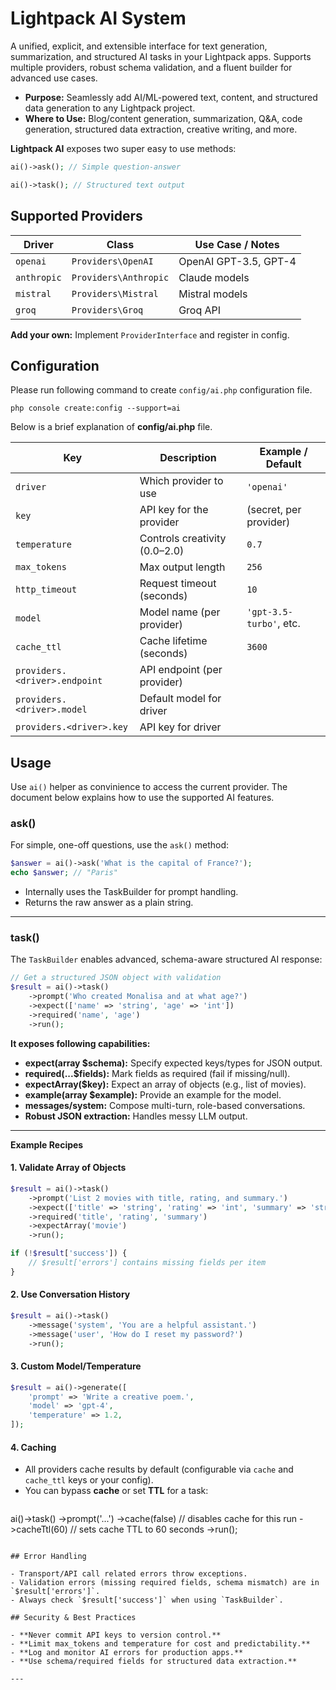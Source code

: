 # Lightpack AI System

A unified, explicit, and extensible interface for text generation, summarization, and structured AI tasks in your Lightpack apps. Supports multiple providers, robust schema validation, and a fluent builder for advanced use cases.

- **Purpose:** Seamlessly add AI/ML-powered text, content, and structured data generation to any Lightpack project.
- **Where to Use:** Blog/content generation, summarization, Q&A, code generation, structured data extraction, creative writing, and more.

**Lightpack AI** exposes two super easy to use methods:

```php
ai()->ask(); // Simple question-answer

ai()->task(); // Structured text output
```

## Supported Providers

| Driver      | Class                        | Use Case / Notes         |
|-------------|------------------------------|--------------------------|
| `openai`    | `Providers\OpenAI`           | OpenAI GPT-3.5, GPT-4    |
| `anthropic` | `Providers\Anthropic`        | Claude models            |
| `mistral`   | `Providers\Mistral`          | Mistral models           |
| `groq`      | `Providers\Groq`             | Groq API                 |

**Add your own:** Implement `ProviderInterface` and register in config.

## Configuration

Please run following command to create `config/ai.php` configuration file.

```cli
php console create:config --support=ai
```

Below is a brief explanation of **config/ai.php** file.

| Key                          | Description                              | Example / Default         |
|------------------------------|------------------------------------------|---------------------------|
| `driver`                     | Which provider to use                    | `'openai'`                |
| `key`                        | API key for the provider                 | (secret, per provider)    |
| `temperature`                | Controls creativity (0.0–2.0)            | `0.7`                     |
| `max_tokens`                 | Max output length                        | `256`                     |
| `http_timeout`               | Request timeout (seconds)                | `10`                      |
| `model`                      | Model name (per provider)                | `'gpt-3.5-turbo'`, etc.   |
| `cache_ttl`                  | Cache lifetime (seconds)                 | `3600`                    |
| `providers.<driver>.endpoint`| API endpoint (per provider)              |                           |
| `providers.<driver>.model`   | Default model for driver                 |                           |
| `providers.<driver>.key`     | API key for driver                       |                           |

## Usage

Use `ai()` helper as convinience to access the current provider. The document below explains how to use the supported AI features.

### ask()

For simple, one-off questions, use the `ask()` method:

```php
$answer = ai()->ask('What is the capital of France?');
echo $answer; // "Paris"
```
- Internally uses the TaskBuilder for prompt handling.
- Returns the raw answer as a plain string.

---


### task()

The `TaskBuilder` enables advanced, schema-aware structured AI response:

```php
// Get a structured JSON object with validation
$result = ai()->task()
    ->prompt('Who created Monalisa and at what age?')
    ->expect(['name' => 'string', 'age' => 'int'])
    ->required('name', 'age')
    ->run();
```

**It exposes following capabilities:**

- **expect(array $schema):** Specify expected keys/types for JSON output.
- **required(...$fields):** Mark fields as required (fail if missing/null).
- **expectArray($key):** Expect an array of objects (e.g., list of movies).
- **example(array $example):** Provide an example for the model.
- **messages/system:** Compose multi-turn, role-based conversations.
- **Robust JSON extraction:** Handles messy LLM output.

---

**Example Recipes**

#### 1. Validate Array of Objects

```php
$result = ai()->task()
    ->prompt('List 2 movies with title, rating, and summary.')
    ->expect(['title' => 'string', 'rating' => 'int', 'summary' => 'string'])
    ->required('title', 'rating', 'summary')
    ->expectArray('movie')
    ->run();

if (!$result['success']) {
    // $result['errors'] contains missing fields per item
}
```

#### 2. Use Conversation History

```php
$result = ai()->task()
    ->message('system', 'You are a helpful assistant.')
    ->message('user', 'How do I reset my password?')
    ->run();
```

#### 3. Custom Model/Temperature

```php
$result = ai()->generate([
    'prompt' => 'Write a creative poem.',
    'model' => 'gpt-4',
    'temperature' => 1.2,
]);
```

#### 4. Caching

- All providers cache results by default (configurable via `cache` and `cache_ttl` keys or your config).
- You can bypass **cache** or set **TTL** for a task:
  ```php
ai()->task()
    ->prompt('...')
    ->cache(false)    // disables cache for this run
    ->cacheTtl(60)    // sets cache TTL to 60 seconds
    ->run();
  ```

## Error Handling

- Transport/API call related errors throw exceptions.
- Validation errors (missing required fields, schema mismatch) are in `$result['errors']`.
- Always check `$result['success']` when using `TaskBuilder`.

## Security & Best Practices

- **Never commit API keys to version control.**
- **Limit max_tokens and temperature for cost and predictability.**
- **Log and monitor AI errors for production apps.**
- **Use schema/required fields for structured data extraction.**

---